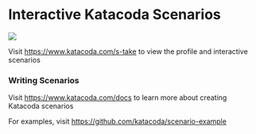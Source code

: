 # Interactive Katacoda Scenarios

[![](http://shields.katacoda.com/katacoda/s-take/count.svg)](https://www.katacoda.com/s-take "Get your profile on Katacoda.com")

Visit https://www.katacoda.com/s-take to view the profile and interactive scenarios

### Writing Scenarios
Visit https://www.katacoda.com/docs to learn more about creating Katacoda scenarios

For examples, visit https://github.com/katacoda/scenario-example
